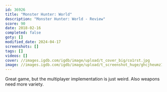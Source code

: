 ```yaml
---
id: 36926
title: "Monster Hunter: World"
description: "Monster Hunter: World - Review"
score: 90
date: 2018-02-16
completed: false
goty: []
modified_date: 2024-04-17
screenshots: []
tags: []
videos: []
cover: //images.igdb.com/igdb/image/upload/t_cover_big/co1rst.jpg
image: //images.igdb.com/igdb/image/upload/t_screenshot_huge/ghcjheumz1norh0rwaxk.jpg
---
```

Great game, but the multiplayer implementation is just weird. Also weapons need more variety.